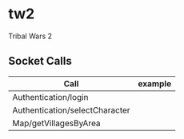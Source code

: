 # tw2
Tribal Wars 2



## Socket Calls

| Call | example |
|--------|-------|
| Authentication/login | |
| Authentication/selectCharacter |   |
| Map/getVillagesByArea |   |
